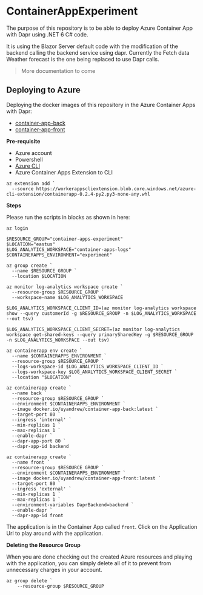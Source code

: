 # ContainerAppExperiment
The purpose of this repository is to be able to deploy Azure Container App with Dapr using .NET 6 C# code.

It is using the Blazor Server default code with the modification of the backend calling the backend service using dapr. Currently the Fetch data Weather forecast is the one being replaced to use Dapr calls. 

> More documentation to come

## Deploying to Azure
Deploying the docker images of this repository in the Azure Container Apps with Dapr:
- [container-app-back](https://hub.docker.com/r/uyandrew/container-app-back)
- [container-app-front](https://hub.docker.com/r/uyandrew/container-app-front)

**Pre-requisite**
- Azure account
- Powershell
- [Azure CLI](https://docs.microsoft.com/en-us/cli/azure/install-azure-cli)
- Azure Container Apps Extension to CLI
```
az extension add `
  --source https://workerappscliextension.blob.core.windows.net/azure-cli-extension/containerapp-0.2.4-py2.py3-none-any.whl
```

**Steps**

Please run the scripts in blocks as shown in here:
```
az login
```

```
$RESOURCE_GROUP="container-apps-experiment"
$LOCATION="eastus"
$LOG_ANALYTICS_WORKSPACE="container-apps-logs"
$CONTAINERAPPS_ENVIRONMENT="experiment"
```

```
az group create `
  --name $RESOURCE_GROUP `
  --location $LOCATION
```

```
az monitor log-analytics workspace create `
  --resource-group $RESOURCE_GROUP `
  --workspace-name $LOG_ANALYTICS_WORKSPACE
```

```
$LOG_ANALYTICS_WORKSPACE_CLIENT_ID=(az monitor log-analytics workspace show --query customerId -g $RESOURCE_GROUP -n $LOG_ANALYTICS_WORKSPACE --out tsv)
```

```
$LOG_ANALYTICS_WORKSPACE_CLIENT_SECRET=(az monitor log-analytics workspace get-shared-keys --query primarySharedKey -g $RESOURCE_GROUP -n $LOG_ANALYTICS_WORKSPACE --out tsv)
```

```
az containerapp env create `
  --name $CONTAINERAPPS_ENVIRONMENT `
  --resource-group $RESOURCE_GROUP `
  --logs-workspace-id $LOG_ANALYTICS_WORKSPACE_CLIENT_ID `
  --logs-workspace-key $LOG_ANALYTICS_WORKSPACE_CLIENT_SECRET `
  --location "$LOCATION"
```

```
az containerapp create `
  --name back `
  --resource-group $RESOURCE_GROUP `
  --environment $CONTAINERAPPS_ENVIRONMENT `
  --image docker.io/uyandrew/container-app-back:latest `
  --target-port 80 `
  --ingress 'internal' `
  --min-replicas 1 `
  --max-replicas 1 `
  --enable-dapr `
  --dapr-app-port 80 `
  --dapr-app-id backend
```

```
az containerapp create `
  --name front `
  --resource-group $RESOURCE_GROUP `
  --environment $CONTAINERAPPS_ENVIRONMENT `
  --image docker.io/uyandrew/container-app-front:latest `
  --target-port 80 `
  --ingress 'external' `
  --min-replicas 1 `
  --max-replicas 1 `
  --environment-variables DaprBackend=backend `
  --enable-dapr `
  --dapr-app-id front
```

The application is in the Container App called `front`. Click on the Application Url to play around with the application.

**Deleting the Resource Group**

When you are done checking out the created Azure resources and playing with the application, you can simply delete all of it to prevent from unnecessary charges in your account.
```
az group delete `
    --resource-group $RESOURCE_GROUP
```

